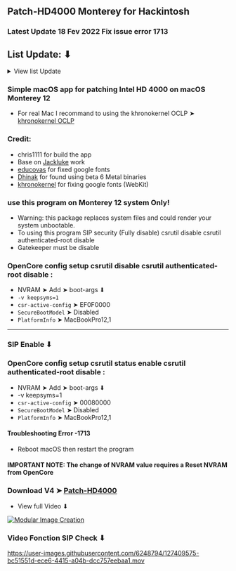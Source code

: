 ## Patch-HD4000 Monterey for Hackintosh


### Latest Update 18 Fev 2022 Fix issue error 1713

## List Update: ⬇︎
<details> 
  <summary>View list Update</summary>

- Update 07 Dec 2021 Change Quit button
- Update 03 Dec 2021 Add Image View for the Applications
- Update 22 Nov 2021 add OpenCL.framework
- Update 31 Oct 2021 OpenSource script
- Update 31 Oct 2021 Update binaries files
- Update 28 July 2021 Add fonction SIP Check
- Update 22 July 2021 use only shell scrip on the app

</details>


### Simple macOS app for patching Intel HD 4000 on macOS Monterey 12

- For real Mac I recommand to using the khronokernel OCLP ➤ [khronokernel OCLP](https://github.com/dortania/OpenCore-Legacy-Patcher/)


### Credit: 
- chris1111 for build the app
- Base on [Jackluke](https://github.com/jacklukem) work
- [educovas](https://github.com/educovas) for fixed google fonts
- [Dhinak](https://github.com/DhinakG) for found using beta 6 Metal binaries
- [khronokernel](https://github.com/khronokernel) for fixing google fonts (WebKit)

### use this program on Monterey 12 system Only!
- Warning: this package replaces system files and could render your system unbootable.
- To using this program SIP security (Fully disable) csrutil disable csrutil authenticated-root disable 
- Gatekeeper must be disable

### OpenCore config setup csrutil disable csrutil authenticated-root disable : 
- NVRAM ➤ Add ➤ boot-args ⬇︎
- `-v keepsyms=1`
- `csr-active-config` ➤ EF0F0000
- `SecureBootModel`  ➤ Disabled
- `PlatformInfo` ➤ MacBookPro12,1

--------------------------------------------------------------
###  SIP Enable ⬇︎
###  OpenCore config setup csrutil status enable csrutil authenticated-root disable : 
- NVRAM ➤ Add ➤ boot-args ⬇︎
- -v keepsyms=1
- `csr-active-config` ➤ 00080000 
- `SecureBootModel`  ➤ Disabled
- `PlatformInfo` ➤ MacBookPro12,1


#### Troubleshooting Error -1713
- Reboot macOS then restart the program

#### IMPORTANT NOTE: The change of NVRAM value requires a Reset NVRAM from OpenCore


### Download V4 ➤ [Patch-HD4000](https://github.com/chris1111/Patch-HD4000-Monterey/releases/tag/V4)

- View full Video ⬇︎

[![Modular Image Creation](https://user-images.githubusercontent.com/6248794/118173318-6a820080-b3fb-11eb-9ba5-203165fb6f26.png)](https://youtu.be/aMoenFAdKxc)

### Video Fonction SIP Check ⬇︎

https://user-images.githubusercontent.com/6248794/127409575-bc51551d-ece6-4415-a04b-dcc757eebaa1.mov






 

